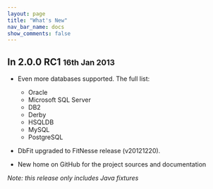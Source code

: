 ```yaml
---
layout: page
title: "What's New"
nav_bar_name: docs
show_comments: false
---
```

## In 2.0.0 RC1 <small>16th Jan 2013</small>

 *  Even more databases supported. The full list:
     *  Oracle
     *  Microsoft SQL Server
     *  DB2
     *  Derby
     *  HSQLDB
     *  MySQL
     *  PostgreSQL

 *  DbFit upgraded to FitNesse release (v20121220).

 *  New home on GitHub for the project sources and documentation

*Note: this release only includes Java fixtures*